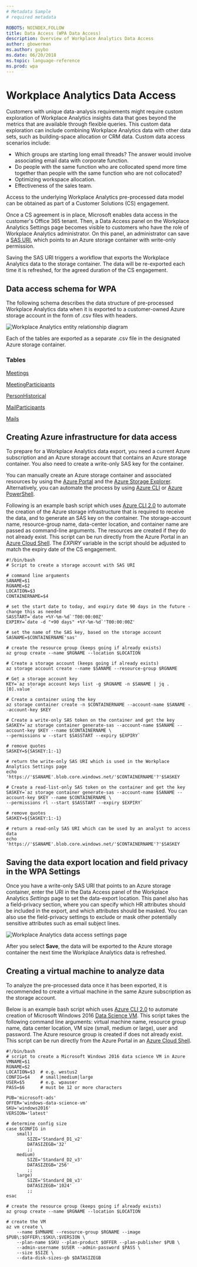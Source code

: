 ```yaml
---
# Metadata Sample
# required metadata

ROBOTS: NOINDEX,FOLLOW
title: Data Access (WPA Data Access)
description: Overview of Workplace Analytics Data Access
author: gbowerman
ms.author: guybo
ms.date: 06/20/2018
ms.topic: language-reference
ms.prod: wpa
---
```


# Workplace Analytics Data Access
Customers with unique data-analysis requirements might require custom exploration of Workplace Analytics insights data that goes beyond the metrics that are available through flexible queries. This custom data exploration can include combining Workplace Analytics data with other data sets, such as building-space allocation or CRM data. Custom data access scenarios include:

- Which groups are starting long email threads? The answer would involve associating email data with corporate function.
- Do people with the same function who are collocated spend more time together than people with the same function who are not collocated?
- Optimizing workspace allocation.
- Effectiveness of the sales team.

Access to the underlying Workplace Analytics pre-processed data model can be obtained as part of a Customer Solutions (CS) engagement.

Once a CS agreement is in place, Microsoft enables data access in the customer's Office 365 tenant. Then, a Data Access panel on the Workplace Analytics Settings page becomes visible to customers who have the role of Workplace Analytics administrator. On this panel, an administrator can save a [SAS URI](https://go.microsoft.com/fwlink/?linkid=871677), which points to an Azure storage container with write-only permission.

Saving the SAS URI triggers a workflow that exports the Workplace Analytics data to the storage container. The data will be re-exported each time it is refreshed, for the agreed duration of the CS engagement.

## Data access schema for WPA
The following schema describes the data structure of pre-processed Workplace Analytics data when it is exported to a customer-owned Azure storage account in the form of .csv files with headers. 

![Workplace Analytics entity relationship diagram](./images/data-access-schema.png)

Each of the tables are exported as a separate .csv file in the designated Azure storage container.

### Tables

[Meetings](./Meetings.md)

[MeetingParticipants](./MeetingParticipants.md)

[PersonHistorical](./PersonHistorical.md)

[MailParticipants](./MailParticipants.md)

[Mails](./Mails.md)


## Creating Azure infrastructure for data access

To prepare for a Workplace Analytics data export, you need a current Azure subscription and an Azure storage account that contains an Azure storage container. You also need to create a write-only SAS key for the container. 

You can manually create an Azure storage container and associated resources by using the [Azure Portal](https://portal.azure.com) and the [Azure Storage Explorer](https://azure.microsoft.com/features/storage-explorer/). Alternatively, you can automate the process by using [Azure CLI](https://docs.microsoft.com/cli/azure/get-started-with-azure-cli?view=azure-cli-latest) or [Azure PowerShell](https://docs.microsoft.com/azure/storage/common/storage-powershell-guide-full).

Following is an example bash script which uses [Azure CLI 2.0](https://docs.microsoft.com/cli/azure/get-started-with-azure-cli?view=azure-cli-latest) to automate the creation of the Azure storage infrastructure that is required to receive the data, and to generate an SAS key on the container. The storage-account name, resource-group name, data-center location, and container name are passed as command-line arguments. The resources are created if they do not already exist. This script can be run directly from the Azure Portal in an [Azure Cloud Shell](https://azure.microsoft.com/features/cloud-shell/). The _EXPIRY_ variable in the script should be adjusted to match the expiry date of the CS engagement.

```
#!/bin/bash
# Script to create a storage account with SAS URI

# command line arguments 
SANAME=$1
RGNAME=$2
LOCATION=$3
CONTAINERNAME=$4

# set the start date to today, and expiry date 90 days in the future - change this as needed
SASSTART=`date +%Y-%m-%d`'T00:00:00Z'
EXPIRY=`date -d "+90 days" +%Y-%m-%d`'T00:00:00Z'

# set the name of the SAS key, based on the storage account
SASNAME=$CONTAINERNAME'sas'

# create the resource group (keeps going if already exists)
az group create --name $RGNAME --location $LOCATION

# Create a storage account (keeps going if already exists)
az storage account create --name $SANAME --resource-group $RGNAME

# Get a storage account key
KEY=`az storage account keys list -g $RGNAME -n $SANAME | jq .[0].value`

# Create a container using the key
az storage container create -n $CONTAINERNAME --account-name $SANAME --account-key $KEY

# Create a write-only SAS token on the container and get the key
SASKEY=`az storage container generate-sas --account-name $SANAME --account-key $KEY --name $CONTAINERNAME \
--permissions w --start $SASSTART --expiry $EXPIRY`

# remove quotes
SASKEY=${SASKEY:1:-1}

# return the write-only SAS URI which is used in the Workplace Analytics Settings page
echo 'https://'$SANAME'.blob.core.windows.net/'$CONTAINERNAME'?'$SASKEY

# Create a read-list-only SAS token on the container and get the key
SASKEY=`az storage container generate-sas --account-name $SANAME --account-key $KEY --name $CONTAINERNAME \
--permissions rl --start $SASSTART --expiry $EXPIRY`

# remove quotes
SASKEY=${SASKEY:1:-1}

# return a read-only SAS URI which can be used by an analyst to access data
echo 'https://'$SANAME'.blob.core.windows.net/'$CONTAINERNAME'?'$SASKEY
```

## Saving the data export location and field privacy in the WPA Settings
Once you have a write-only SAS URI that points to an Azure storage container, enter the URI in the Data Access panel of the Workplace Analytics _Settings_ page to set the data-export location. This panel also has a field-privacy section, where you can specify which HR attributes should be included in the export, and which attributes should be masked. You can also use the field-privacy settings to exclude or mask other potentially sensitive attributes such as email subject lines.

![Workplace Analytics data access settings page](./images/data-access-ui.png)

After you select **Save**, the data will be exported to the Azure storage container the next time the Workplace Analytics data is refreshed.

## Creating a virtual machine to analyze data
To analyze the pre-processed data once it has been exported, it is recommended to create a virtual machine in the same Azure subscription as the storage account.

Below is an example bash script which uses [Azure CLI 2.0](https://docs.microsoft.com/cli/azure/get-started-with-azure-cli?view=azure-cli-latest) to automate creation of Microsoft Windows 2016 [Data Science VM](https://docs.microsoft.com/azure/machine-learning/data-science-virtual-machine/overview). This script takes the following command line arguments: virtual machine name, resource group name, data center location, VM size (small, medium or large), user and password. The Azure resource group is created if does not already exist. This script can be run directly from the Azure Portal in an [Azure Cloud Shell](https://azure.microsoft.com/features/cloud-shell/).

```
#!/bin/bash
# script to create a Microsoft Windows 2016 data science VM in Azure
VMNAME=$1
RGNAME=$2
LOCATION=$3  # e.g. westus2
CONFIG=$4    # small|medium|large
USER=$5      # e.g. wpauser
PASS=$6      # must be 12 or more characters

PUB='microsoft-ads'
OFFER='windows-data-science-vm'
SKU='windows2016'
VERSION='latest'

# determine config size
case $CONFIG in
    small)
        SIZE='Standard_D1_v2'
        DATASIZEGB='32'
        ;;
    medium)
        SIZE='Standard_D2_v3'
        DATASIZEGB='256'
        ;;
    large)
        SIZE='Standard_D8_v3'
        DATASIZEGB='1024'
        ;;
esac

# create the resource group (keeps going if already exists)
az group create --name $RGNAME --location $LOCATION

# create the VM
az vm create \
    --name $VMNAME --resource-group $RGNAME --image $PUB\:$OFFER\:$SKU\:$VERSION \
    --plan-name $SKU --plan-product $OFFER --plan-publisher $PUB \
    --admin-username $USER --admin-password $PASS \
    --size $SIZE \
    --data-disk-sizes-gb $DATASIZEGB
```
